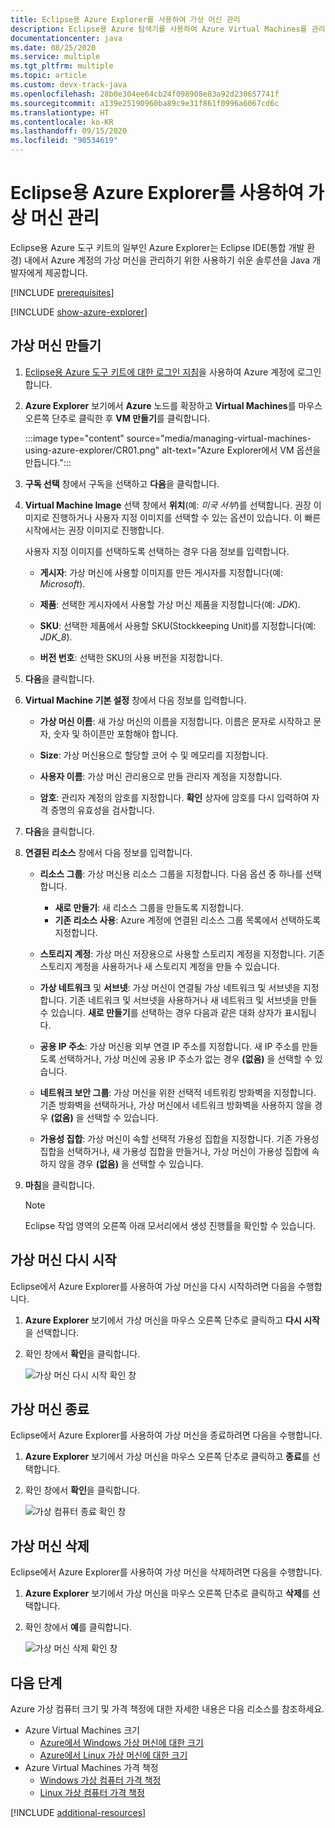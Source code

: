 ```yaml
---
title: Eclipse용 Azure Explorer를 사용하여 가상 머신 관리
description: Eclipse용 Azure 탐색기를 사용하여 Azure Virtual Machines를 관리하는 방법을 알아봅니다.
documentationcenter: java
ms.date: 08/25/2020
ms.service: multiple
ms.tgt_pltfrm: multiple
ms.topic: article
ms.custom: devx-track-java
ms.openlocfilehash: 28b0e304ee64cb24f098908e83a92d230657741f
ms.sourcegitcommit: a139e25190960ba89c9e31f861f0996a6067cd6c
ms.translationtype: HT
ms.contentlocale: ko-KR
ms.lasthandoff: 09/15/2020
ms.locfileid: "90534619"
---
```

# <a name="manage-virtual-machines-by-using-the-azure-explorer-for-eclipse"></a>Eclipse용 Azure Explorer를 사용하여 가상 머신 관리

Eclipse용 Azure 도구 키트의 일부인 Azure Explorer는 Eclipse IDE(통합 개발 환경) 내에서 Azure 계정의 가상 머신을 관리하기 위한 사용하기 쉬운 솔루션을 Java 개발자에게 제공합니다.

[!INCLUDE [prerequisites](includes/prerequisites.md)]

[!INCLUDE [show-azure-explorer](includes/show-azure-explorer.md)]

## <a name="create-a-virtual-machine"></a>가상 머신 만들기

1. [Eclipse용 Azure 도구 키트에 대한 로그인 지침](/azure/developer/java/toolkit-for-eclipse/sign-in-instructions)을 사용하여 Azure 계정에 로그인합니다.

1. **Azure Explorer** 보기에서 **Azure** 노드를 확장하고 **Virtual Machines**를 마우스 오른쪽 단추로 클릭한 후 **VM 만들기**를 클릭합니다.

   :::image type="content" source="media/managing-virtual-machines-using-azure-explorer/CR01.png" alt-text="Azure Explorer에서 VM 옵션을 만듭니다.":::

1. **구독 선택** 창에서 구독을 선택하고 **다음**을 클릭합니다.

1. **Virtual Machine Image** 선택 창에서 **위치**(예: *미국 서부*)를 선택합니다. 권장 이미지로 진행하거나 사용자 지정 이미지를 선택할 수 있는 옵션이 있습니다. 이 빠른 시작에서는 권장 이미지로 진행합니다. 

   사용자 지정 이미지를 선택하도록 선택하는 경우 다음 정보를 입력합니다.
   * **게시자**: 가상 머신에 사용할 이미지를 만든 게시자를 지정합니다(예: *Microsoft*).

   * **제품**: 선택한 게시자에서 사용할 가상 머신 제품을 지정합니다(예: *JDK*).

   * **SKU**: 선택한 제품에서 사용할 SKU(Stockkeeping Unit)를 지정합니다(예: *JDK_8*).

   * **버전 번호**: 선택한 SKU의 사용 버전을 지정합니다.

1. **다음**을 클릭합니다.

1. **Virtual Machine 기본 설정** 창에서 다음 정보를 입력합니다.

   * **가상 머신 이름**: 새 가상 머신의 이름을 지정합니다. 이름은 문자로 시작하고 문자, 숫자 및 하이픈만 포함해야 합니다.

   * **Size**: 가상 머신용으로 할당할 코어 수 및 메모리를 지정합니다.

   * **사용자 이름**: 가상 머신 관리용으로 만들 관리자 계정을 지정합니다.

   * **암호**: 관리자 계정의 암호를 지정합니다. **확인** 상자에 암호를 다시 입력하여 자격 증명의 유효성을 검사합니다.

1. **다음**을 클릭합니다.

1. **연결된 리소스** 창에서 다음 정보를 입력합니다.
   * **리소스 그룹**: 가상 머신용 리소스 그룹을 지정합니다. 다음 옵션 중 하나를 선택합니다.
      * **새로 만들기**: 새 리소스 그룹을 만들도록 지정합니다.
      * **기존 리소스 사용**: Azure 계정에 연결된 리소스 그룹 목록에서 선택하도록 지정합니다.

   * **스토리지 계정**: 가상 머신 저장용으로 사용할 스토리지 계정을 지정합니다. 기존 스토리지 계정을 사용하거나 새 스토리지 계정을 만들 수 있습니다.

   * **가상 네트워크** 및 **서브넷**: 가상 머신이 연결될 가상 네트워크 및 서브넷을 지정합니다. 기존 네트워크 및 서브넷을 사용하거나 새 네트워크 및 서브넷을 만들 수 있습니다. **새로 만들기**를 선택하는 경우 다음과 같은 대화 상자가 표시됩니다.

   * **공용 IP 주소**: 가상 머신용 외부 연결 IP 주소를 지정합니다. 새 IP 주소를 만들도록 선택하거나, 가상 머신에 공용 IP 주소가 없는 경우 **(없음)** 을 선택할 수 있습니다.

   * **네트워크 보안 그룹**: 가상 머신을 위한 선택적 네트워킹 방화벽을 지정합니다. 기존 방화벽을 선택하거나, 가상 머신에서 네트워크 방화벽을 사용하지 않을 경우 **(없음)** 을 선택할 수 있습니다.

   * **가용성 집합**: 가상 머신이 속할 선택적 가용성 집합을 지정합니다. 기존 가용성 집합을 선택하거나, 새 가용성 집합을 만들거나, 가상 머신이 가용성 집합에 속하지 않을 경우 **(없음)** 을 선택할 수 있습니다.

10. **마침**을 클릭합니다.  

      > [!NOTE]
      > Eclipse 작업 영역의 오른쪽 아래 모서리에서 생성 진행률을 확인할 수 있습니다.

## <a name="restart-a-virtual-machine"></a>가상 머신 다시 시작

Eclipse에서 Azure Explorer를 사용하여 가상 머신을 다시 시작하려면 다음을 수행합니다.

1. **Azure Explorer** 보기에서 가상 머신을 마우스 오른쪽 단추로 클릭하고 **다시 시작**을 선택합니다.

1. 확인 창에서 **확인**을 클릭합니다.

   ![가상 머신 다시 시작 확인 창](media/managing-virtual-machines-using-azure-explorer/RE02.png)

## <a name="shut-down-a-virtual-machine"></a>가상 머신 종료

Eclipse에서 Azure Explorer를 사용하여 가상 머신을 종료하려면 다음을 수행합니다.

1. **Azure Explorer** 보기에서 가상 머신을 마우스 오른쪽 단추로 클릭하고 **종료**를 선택합니다.

1. 확인 창에서 **확인**을 클릭합니다.

   ![가상 컴퓨터 종료 확인 창](media/managing-virtual-machines-using-azure-explorer/SH02.png)

## <a name="delete-a-virtual-machine"></a>가상 머신 삭제

Eclipse에서 Azure Explorer를 사용하여 가상 머신을 삭제하려면 다음을 수행합니다.

1. **Azure Explorer** 보기에서 가상 머신을 마우스 오른쪽 단추로 클릭하고 **삭제**를 선택합니다.

1. 확인 창에서 **예**를 클릭합니다.

   ![가상 머신 삭제 확인 창](media/managing-virtual-machines-using-azure-explorer/DE02.png)

## <a name="next-steps"></a>다음 단계

Azure 가상 컴퓨터 크기 및 가격 책정에 대한 자세한 내용은 다음 리소스를 참조하세요.

* Azure Virtual Machines 크기
  * [Azure에서 Windows 가상 머신에 대한 크기]
  * [Azure에서 Linux 가상 머신에 대한 크기]
* Azure Virtual Machines 가격 책정
  * [Windows 가상 컴퓨터 가격 책정]
  * [Linux 가상 컴퓨터 가격 책정]

[!INCLUDE [additional-resources](includes/additional-resources.md)]

<!-- URL List -->

[Azure에서 Windows 가상 머신에 대한 크기]: https://docs.microsoft.com/azure/virtual-machines/sizes
[Azure에서 Linux 가상 머신에 대한 크기]: https://docs.microsoft.com/azure/virtual-machines/sizes
[Windows 가상 컴퓨터 가격 책정]: https://azure.microsoft.com/pricing/details/virtual-machines/windows/
[Linux 가상 컴퓨터 가격 책정]: https://azure.microsoft.com/pricing/details/virtual-machines/linux/

<!-- IMG List -->

[RE01]: media/managing-virtual-machines-using-azure-explorer/RE01.png
[RE02]: media/managing-virtual-machines-using-azure-explorer/RE02.png

[SH01]: media/managing-virtual-machines-using-azure-explorer/SH01.png
[SH02]: media/managing-virtual-machines-using-azure-explorer/SH02.png

[DE01]: media/managing-virtual-machines-using-azure-explorer/DE01.png
[DE02]: media/managing-virtual-machines-using-azure-explorer/DE02.png

[CR01]: media/managing-virtual-machines-using-azure-explorer/CR01.png
[CR02]: media/managing-virtual-machines-using-azure-explorer/CR02.png
[CR03]: media/managing-virtual-machines-using-azure-explorer/CR03.png
[CR04]: media/managing-virtual-machines-using-azure-explorer/CR04.png
[CR05]: media/managing-virtual-machines-using-azure-explorer/CR05.png
[CR06]: media/managing-virtual-machines-using-azure-explorer/CR06.png
[CR07]: media/managing-virtual-machines-using-azure-explorer/CR07.png
[CR08]: media/managing-virtual-machines-using-azure-explorer/CR08.png
